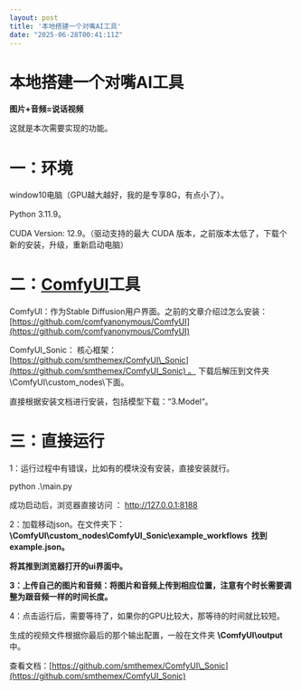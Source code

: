 ```yaml
---
layout: post
title: '本地搭建一个对嘴AI工具'
date: "2025-06-28T00:41:11Z"
---
```

本地搭建一个对嘴AI工具
============

**图片+音频=说话视频**

这就是本次需要实现的功能。

一：环境
====

window10电脑（GPU越大越好，我的是专享8G，有点小了）。

Python 3.11.9。

CUDA Version: 12.9。（驱动支持的最大 CUDA 版本，之前版本太低了，下载个新的安装，升级，重新启动电脑）

二：[ComfyUI](https://github.com/comfyanonymous/ComfyUI)工具
========================================================

ComfyUI：作为Stable Diffusion用户界面。之前的文章介绍过怎么安装：[https://github.com/comfyanonymous/ComfyUI](https://github.com/comfyanonymous/ComfyUI)

ComfyUI\_Sonic： 核心框架：[https://github.com/smthemex/ComfyUI\_Sonic](https://github.com/smthemex/ComfyUI_Sonic) 。 下载后解压到文件夹\\ComfyUI\\custom\_nodes\\下面。

直接根据安装文档进行安装，包括模型下载：“3.Model“。

三：直接运行
======

1：运行过程中有错误，比如有的模块没有安装，直接安装就行。

python .\\main.py  
  
成功启动后，浏览器直接访问 ：  http://127.0.0.1:8188

2：加载移动json。在文件夹下：**\\ComfyUI\\custom\_nodes\\ComfyUI\_Sonic\\example\_workflows  找到example.json。**

**将其推到浏览器打开的ui界面中。**

**3：上传自己的图片和音频：将图片和音频上传到相应位置，注意有个时长需要调整为跟音频一样的时间长度。**

4：点击运行后，需要等待了，如果你的GPU比较大，那等待的时间就比较短。

生成的视频文件根据你最后的那个输出配置，一般在文件夹 **\\ComfyUI\\output** 中。

查看文档：[https://github.com/smthemex/ComfyUI\_Sonic](https://github.com/smthemex/ComfyUI_Sonic)